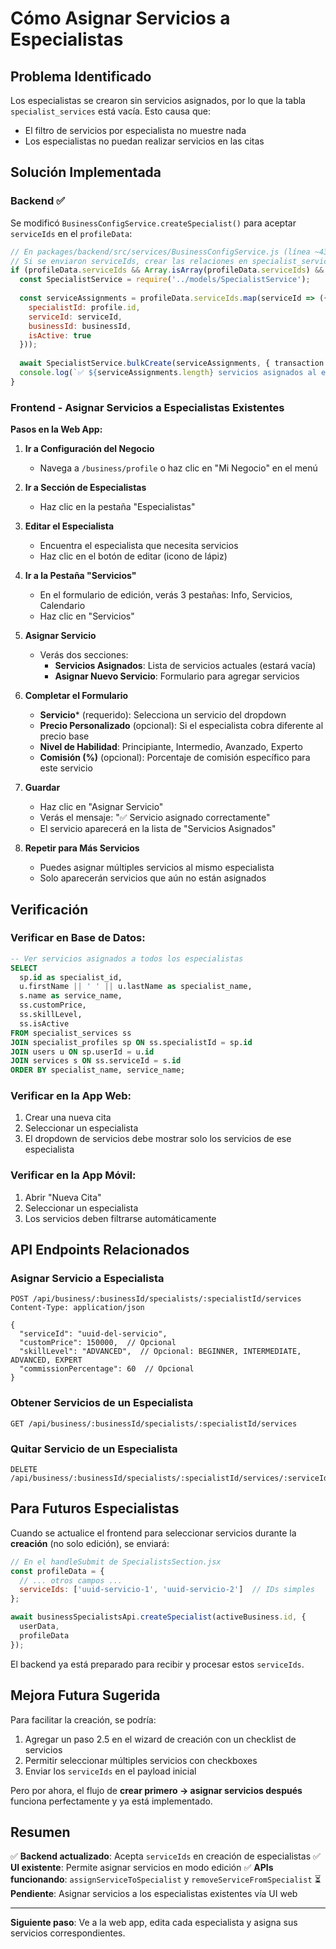 # Cómo Asignar Servicios a Especialistas

## Problema Identificado

Los especialistas se crearon sin servicios asignados, por lo que la tabla `specialist_services` está vacía. Esto causa que:
- El filtro de servicios por especialista no muestre nada
- Los especialistas no puedan realizar servicios en las citas

## Solución Implementada

### Backend ✅
Se modificó `BusinessConfigService.createSpecialist()` para aceptar `serviceIds` en el `profileData`:

```javascript
// En packages/backend/src/services/BusinessConfigService.js (línea ~430)
// Si se enviaron serviceIds, crear las relaciones en specialist_services
if (profileData.serviceIds && Array.isArray(profileData.serviceIds) && profileData.serviceIds.length > 0) {
  const SpecialistService = require('../models/SpecialistService');
  
  const serviceAssignments = profileData.serviceIds.map(serviceId => ({
    specialistId: profile.id,
    serviceId: serviceId,
    businessId: businessId,
    isActive: true
  }));
  
  await SpecialistService.bulkCreate(serviceAssignments, { transaction });
  console.log(`✅ ${serviceAssignments.length} servicios asignados al especialista ${profile.id}`);
}
```

### Frontend - Asignar Servicios a Especialistas Existentes

**Pasos en la Web App:**

1. **Ir a Configuración del Negocio**
   - Navega a `/business/profile` o haz clic en "Mi Negocio" en el menú

2. **Ir a Sección de Especialistas**
   - Haz clic en la pestaña "Especialistas"

3. **Editar el Especialista**
   - Encuentra el especialista que necesita servicios
   - Haz clic en el botón de editar (icono de lápiz)

4. **Ir a la Pestaña "Servicios"**
   - En el formulario de edición, verás 3 pestañas: Info, Servicios, Calendario
   - Haz clic en "Servicios"

5. **Asignar Servicio**
   - Verás dos secciones:
     - **Servicios Asignados**: Lista de servicios actuales (estará vacía)
     - **Asignar Nuevo Servicio**: Formulario para agregar servicios

6. **Completar el Formulario**
   - **Servicio*** (requerido): Selecciona un servicio del dropdown
   - **Precio Personalizado** (opcional): Si el especialista cobra diferente al precio base
   - **Nivel de Habilidad**: Principiante, Intermedio, Avanzado, Experto
   - **Comisión (%)** (opcional): Porcentaje de comisión específico para este servicio

7. **Guardar**
   - Haz clic en "Asignar Servicio"
   - Verás el mensaje: "✅ Servicio asignado correctamente"
   - El servicio aparecerá en la lista de "Servicios Asignados"

8. **Repetir para Más Servicios**
   - Puedes asignar múltiples servicios al mismo especialista
   - Solo aparecerán servicios que aún no están asignados

## Verificación

### Verificar en Base de Datos:
```sql
-- Ver servicios asignados a todos los especialistas
SELECT 
  sp.id as specialist_id,
  u.firstName || ' ' || u.lastName as specialist_name,
  s.name as service_name,
  ss.customPrice,
  ss.skillLevel,
  ss.isActive
FROM specialist_services ss
JOIN specialist_profiles sp ON ss.specialistId = sp.id
JOIN users u ON sp.userId = u.id
JOIN services s ON ss.serviceId = s.id
ORDER BY specialist_name, service_name;
```

### Verificar en la App Web:
1. Crear una nueva cita
2. Seleccionar un especialista
3. El dropdown de servicios debe mostrar solo los servicios de ese especialista

### Verificar en la App Móvil:
1. Abrir "Nueva Cita"
2. Seleccionar un especialista
3. Los servicios deben filtrarse automáticamente

## API Endpoints Relacionados

### Asignar Servicio a Especialista
```http
POST /api/business/:businessId/specialists/:specialistId/services
Content-Type: application/json

{
  "serviceId": "uuid-del-servicio",
  "customPrice": 150000,  // Opcional
  "skillLevel": "ADVANCED",  // Opcional: BEGINNER, INTERMEDIATE, ADVANCED, EXPERT
  "commissionPercentage": 60  // Opcional
}
```

### Obtener Servicios de un Especialista
```http
GET /api/business/:businessId/specialists/:specialistId/services
```

### Quitar Servicio de un Especialista
```http
DELETE /api/business/:businessId/specialists/:specialistId/services/:serviceId
```

## Para Futuros Especialistas

Cuando se actualice el frontend para seleccionar servicios durante la **creación** (no solo edición), se enviará:

```javascript
// En el handleSubmit de SpecialistsSection.jsx
const profileData = {
  // ... otros campos ...
  serviceIds: ['uuid-servicio-1', 'uuid-servicio-2']  // IDs simples
};

await businessSpecialistsApi.createSpecialist(activeBusiness.id, {
  userData,
  profileData
});
```

El backend ya está preparado para recibir y procesar estos `serviceIds`.

## Mejora Futura Sugerida

Para facilitar la creación, se podría:
1. Agregar un paso 2.5 en el wizard de creación con un checklist de servicios
2. Permitir seleccionar múltiples servicios con checkboxes
3. Enviar los `serviceIds` en el payload inicial

Pero por ahora, el flujo de **crear primero → asignar servicios después** funciona perfectamente y ya está implementado.

## Resumen

✅ **Backend actualizado**: Acepta `serviceIds` en creación de especialistas
✅ **UI existente**: Permite asignar servicios en modo edición
✅ **APIs funcionando**: `assignServiceToSpecialist` y `removeServiceFromSpecialist`
⏳ **Pendiente**: Asignar servicios a los especialistas existentes vía UI web

---

**Siguiente paso**: Ve a la web app, edita cada especialista y asigna sus servicios correspondientes.
